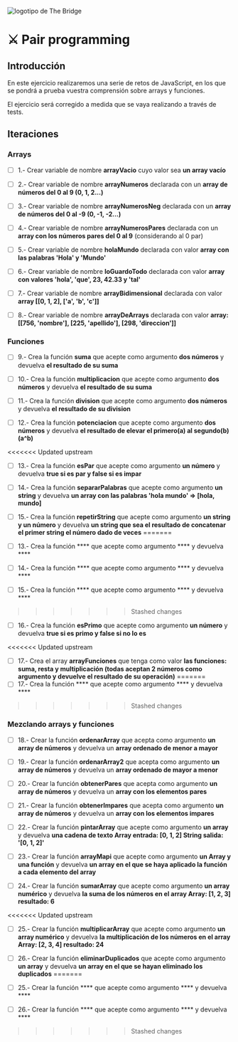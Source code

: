 ![logotipo de The Bridge](https://user-images.githubusercontent.com/27650532/77754601-e8365180-702b-11ea-8bed-5bc14a43f869.png  "logotipo de The Bridge")

# :crossed_swords: Pair programming #

## Introducción ##
En este ejercicio realizaremos una serie de retos de JavaScript, en los que se pondrá a prueba vuestra comprensión sobre arrays y funciones.

El ejercicio será corregido a medida que se vaya realizando a través de tests.

## Iteraciones ##

### Arrays ###

- [ ] 1.- Crear variable de nombre **arrayVacio** cuyo valor sea **un array vacío**

- [ ] 2.- Crear variable de nombre **arrayNumeros** declarada con un **array de números del 0 al 9 (0, 1, 2...)**

- [ ] 3.- Crear variable de nombre **arrayNumerosNeg** declarada con un **array de números del 0 al -9 (0, -1, -2...)**

- [ ] 4.- Crear variable de nombre **arrayNumerosPares** declarada con un **array con los números pares del 0 al 9** (considerando al 0 par)

- [ ] 5.- Crear variable de nombre **holaMundo** declarada con valor **array con las palabras 'Hola' y 'Mundo'**

- [ ] 6.- Crear variable de nombre **loGuardoTodo** declarada con valor **array con valores 'hola', 'que', 23, 42.33 y 'tal'**

- [ ] 7.- Crear variable de nombre **arrayBidimensional** declarada con valor **array [[0, 1, 2], ['a', 'b', 'c']]**

- [ ] 8.- Crear variable de nombre **arrayDeArrays** declarada con valor **array: [[756, 'nombre'], [225, 'apellido'], [298, 'direccion']]**

### Funciones ###

- [ ] 9.- Crea la función **suma** que acepte como argumento **dos números** y devuelva **el resultado de su suma**

- [ ] 10.- Crea la función **multiplicacion** que acepte como argumento **dos números** y devuelva **el resultado de su suma**

- [ ] 11.- Crea la función **division** que acepte como argumento **dos números** y devuelva **el resultado de su division**

- [ ] 12.- Crea la función **potenciacion** que acepte como argumento **dos números** y devuelva **el resultado de elevar el primero(a) al segundo(b) (a^b)**

<<<<<<< Updated upstream
- [ ] 13.- Crea la función **esPar** que acepte como argumento **un número** y devuelva **true si es par y false si es impar**

- [ ] 14.- Crea la función **separarPalabras** que acepte como argumento **un string** y devuelva **un array con las palabras 'hola mundo' => [hola, mundo]**

- [ ] 15.- Crea la función **repetirString** que acepte como argumento **un string y un número** y devuelva **un string que sea el resultado de concatenar el primer string el número dado de veces**
=======
- [ ] 13.- Crea la función **** que acepte como argumento **** y devuelva ****

- [ ] 14.- Crea la función **** que acepte como argumento **** y devuelva ****

- [ ] 15.- Crea la función **** que acepte como argumento **** y devuelva ****
>>>>>>> Stashed changes

- [ ] 16.- Crea la función **esPrimo** que acepte como argumento **un número** y devuelva ****true si es primo y false si no lo es****

<<<<<<< Updated upstream
- [ ] 17.- Crea el array **arrayFunciones** que tenga como valor **las funciones: suma, resta y multiplicación (todas aceptan 2 números como argumento y devuelve el resultado de su operación)**
=======
- [ ] 17.- Crea la función **** que acepte como argumento **** y devuelva ****
>>>>>>> Stashed changes

### Mezclando arrays y funciones ###

- [ ] 18.-  Crear la función **ordenarArray** que acepta como argumento **un array de números** y devuelva un **array ordenado de menor a mayor**

- [ ] 19.-  Crear la función **ordenarArray2** que acepta como argumento **un array de números** y devuelva un **array ordenado de mayor a menor**

- [ ] 20.- Crear la función **obtenerPares** que acepta como argumento **un array de números** y devuelva un **array con los elementos pares**

- [ ] 21.- Crear la función **obtenerImpares** que acepta como argumento **un array de números** y devuelva un **array con los elementos impares**

- [ ] 22.- Crear la función **pintarArray** que acepte como argumento **un array** y devuelva **una cadena de texto Array entrada: [0, 1, 2] String salida: '[0, 1, 2]'**

- [ ] 23.- Crear la función **arrayMapi** que acepte como argumento **un Array y una función** y devuelva **un array en el que se haya aplicado la función a cada elemento del array**

- [ ] 24.- Crear la función **sumarArray** que acepte como argumento **un array numérico** y devuelva **la suma de los números en el array Array: [1, 2, 3] resultado: 6**

<<<<<<< Updated upstream
- [ ] 25.- Crear la función **multiplicarArray** que acepte como argumento **un array numérico** y devuelva **la multiplicación de los números en el array Array:  [2, 3, 4] resultado: 24**

- [ ] 26.- Crear la función **eliminarDuplicados** que acepte como argumento **un array** y devuelva **un array en el que se hayan eliminado los duplicados**
=======
- [ ] 25.- Crear la función **** que acepte como argumento **** y devuelva ****

- [ ] 26.- Crear la función **** que acepte como argumento **** y devuelva ****
>>>>>>> Stashed changes

